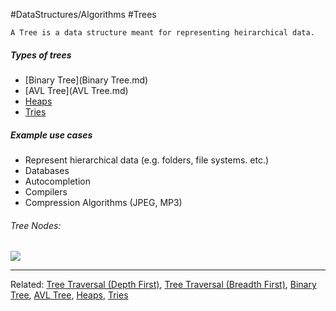 #DataStructures/Algorithms #Trees

```ad-summary
A Tree is a data structure meant for representing heirarchical data.
```


##### Types of trees
- [Binary Tree](Binary Tree.md)
- [AVL Tree](AVL Tree.md)
- [Heaps](Heaps.md)
- [Tries](Tries.md)

##### Example use cases
- Represent hierarchical data (e.g. folders, file systems. etc.)
- Databases
- Autocompletion
- Compilers
- Compression Algorithms (JPEG, MP3)

###### Tree Nodes:
![](Generic_Tree_Example.png)


---
Related: [Tree Traversal (Depth First)](Tree%20Traversal%20(Depth%20First).md), [Tree Traversal (Breadth First)](Tree%20Traversal%20(Breadth%20First).md), [Binary Tree](Binary%20Tree.md), [AVL Tree](AVL%20Tree.md), [Heaps](Heaps), [Tries](Tries)